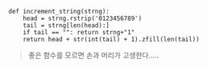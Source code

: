 	def increment_string(strng):
	    head = strng.rstrip('0123456789')
	    tail = strng[len(head):]
	    if tail == "": return strng+"1"
	    return head + str(int(tail) + 1).zfill(len(tail))
>좋은 함수를 모르면 손과 머리가 고생한다.....